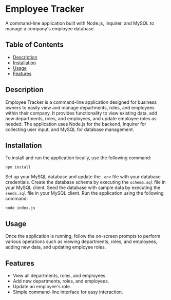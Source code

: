 # Employee Tracker

A command-line application built with Node.js, Inquirer, and MySQL to manage a company's employee database.

## Table of Contents

- [Description](#description)
- [Installation](#installation)
- [Usage](#usage)
- [Features](#features)

## Description

Employee Tracker is a command-line application designed for business owners to easily view and manage departments, roles, and employees within their company. It provides functionality to view existing data, add new departments, roles, and employees, and update employee roles as needed. The application uses Node.js for the backend, Inquirer for collecting user input, and MySQL for database management.

## Installation

To install and run the application locally, use the following command:

```
npm install
```

Set up your MySQL database and update the `.env` file with your database credentials.
Create the database schema by executing the `schema.sql` file in your MySQL client.
Seed the database with sample data by executing the `seeds.sql` file in your MySQL client.
Run the application using the following command:

```
node index.js
```

## Usage

Once the application is running, follow the on-screen prompts to perform various operations such as viewing departments, roles, and employees, adding new data, and updating employee roles.

## Features

- View all departments, roles, and employees.
- Add new departments, roles, and employees.
- Update an employee's role.
- Simple command-line interface for easy interaction.
